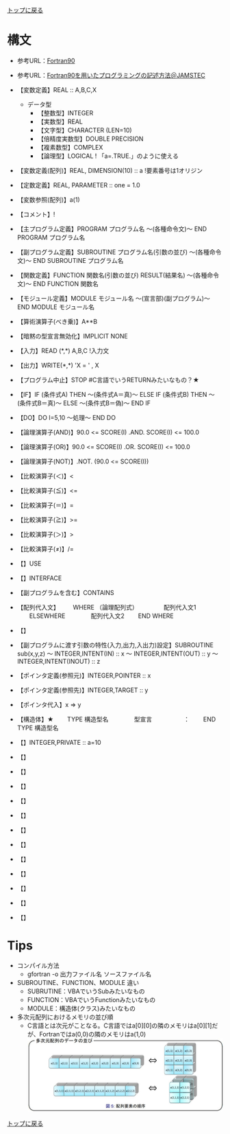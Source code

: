[トップに戻る](../index.md)

# 構文

- 参考URL：[Fortran90](https://www.rs.kagu.tus.ac.jp/yama/f90/f90-lang.html)
- 参考URL：[Fortran90を用いたプログラミングの記述方法＠JAMSTEC](https://www.jamstec.go.jp/es/jp/simschool/f90learning/index.html)

- 【変数定義】REAL :: A,B,C,X
	- データ型
		- 【整数型】INTEGER
		- 【実数型】REAL
		- 【文字型】CHARACTER (LEN=10)
		- 【倍精度実数型】DOUBLE PRECISION
		- 【複素数型】COMPLEX
		- 【論理型】LOGICAL ! 「a=.TRUE.」のように使える
- 【変数定義(配列)】REAL, DIMENSION(10) :: a !要素番号は1オリジン
- 【定数定義】REAL, PARAMETER :: one = 1.0
- 【変数参照(配列)】a(1)
- 【コメント】!
- 【主プログラム定義】PROGRAM プログラム名 ～(各種命令文)～ END PROGRAM プログラム名
- 【副プログラム定義】SUBROUTINE プログラム名(引数の並び) ～(各種命令文)～ END SUBROUTINE プログラム名
- 【関数定義】FUNCTION 関数名(引数の並び) RESULT(結果名) ～(各種命令文)～ END FUNCTION 関数名
- 【モジュール定義】MODULE モジュール名 ～(宣言部)(副プログラム)～ END MODULE モジュール名

- 【算術演算子(べき乗)】A\*\*B
- 【暗黙の型宣言無効化】IMPLICIT NONE
- 【入力】READ (\*,\*) A,B,C !入力文
- 【出力】WRITE(\*,\*) 'X = ' , X
- 【プログラム中止】STOP #C言語でいうRETURNみたいなもの？★
- 【IF】IF (条件式A) THEN ～(条件式A＝真)～ ELSE IF (条件式B) THEN ～(条件式B＝真)～ ELSE ～(条件式B＝偽)～ END IF
- 【DO】DO I=5,10 ～処理～ END DO
- 【論理演算子(AND)】90.0 <= SCORE(I) .AND. SCORE(I) <= 100.0
- 【論理演算子(OR)】90.0 <= SCORE(I) .OR. SCORE(I) <= 100.0
- 【論理演算子(NOT)】.NOT. (90.0 <= SCORE(I))
- 【比較演算子(＜)】<
- 【比較演算子(≦)】<=
- 【比較演算子(＝)】=
- 【比較演算子(≧)】>=
- 【比較演算子(＞)】>
- 【比較演算子(≠)】/=

- 【】USE
- 【】INTERFACE
- 【副プログラムを含む】CONTAINS
- 【配列代入文】
　　WHERE （論理配列式）
　　　　配列代入文1
　　ELSEWHERE
　　　　配列代入文2
　　END WHERE
- 【】
- 【副プログラムに渡す引数の特性(入力,出力,入出力)設定】SUBROUTINE sub(x,y,z) ～ INTEGER,INTENT(IN) :: x ～ INTEGER,INTENT(OUT) :: y ～ INTEGER,INTENT(INOUT) :: z
- 【ポインタ定義(参照元)】INTEGER,POINTER :: x
- 【ポインタ定義(参照先)】INTEGER,TARGET :: y
- 【ポインタ代入】x => y
- 【構造体】★
　　TYPE 構造型名
　　　　型宣言
　　　　　：
　　END TYPE 構造型名
- 【】INTEGER,PRIVATE :: a=10
- 【】
- 【】
- 【】
- 【】
- 【】
- 【】
- 【】
- 【】
- 【】
- 【】
- 【】
- 【】

# Tips
- コンパイル方法
	- gfortran -o 出力ファイル名 ソースファイル名
- SUBROUTINE、FUNCTION、MODULE  違い
	- SUBRUTINE：VBAでいうSubみたいなもの
	- FUNCTION：VBAでいうFunctionみたいなもの
	- MODULE：構造体(クラス)みたいなもの
- 多次元配列におけるメモリの並び順
	- C言語とは次元がことなる。C言語ではa\[0]\[0]の隣のメモリはa\[0]\[1]だが、Fortranではa(0,0)の隣のメモリはa(1,0)
![多次元配列メモリ並び順](多次元配列メモリ並び順.jpg)





[トップに戻る](../index.md)
